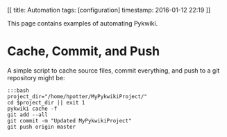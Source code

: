 [[
title: Automation
tags: [configuration]
timestamp: 2016-01-12 22:19
]]

This page contains examples of automating Pykwiki.


# Cache, Commit, and Push

A simple script to cache source files, commit everything, and push to a git repository might be:

    :::bash
    project_dir="/home/hpotter/MyPykwikiProject/"
    cd $project_dir || exit 1
    pykwiki cache -f
    git add --all
    git commit -m "Updated MyPykwikiProject"
    git push origin master
    

